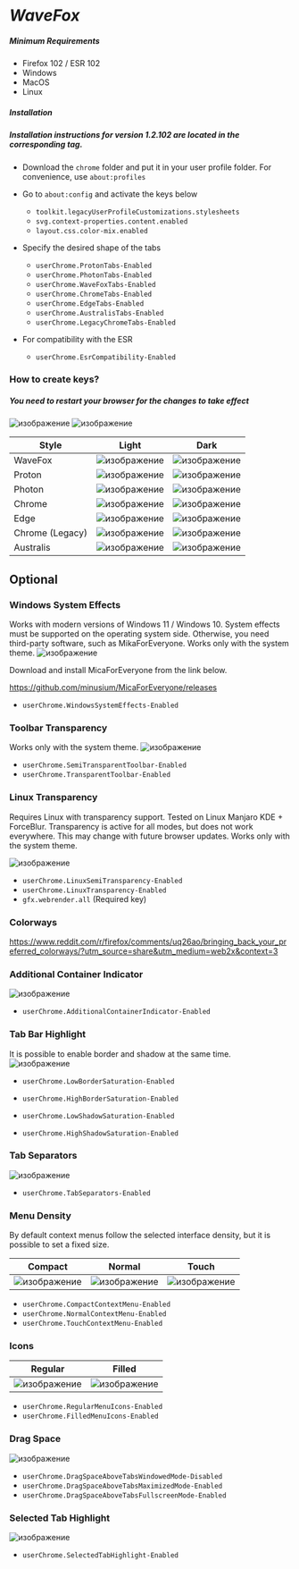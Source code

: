 # *WaveFox*

##### Minimum Requirements
- Firefox 102 / ESR 102
- Windows
- MacOS
- Linux

##### Installation

##### Installation instructions for version 1.2.102 are located in the corresponding tag.

- Download the `chrome` folder and put it in your user profile folder. For convenience, use `about:profiles`
- Go to `about:config` and activate the keys below

  - `toolkit.legacyUserProfileCustomizations.stylesheets`
  - `svg.context-properties.content.enabled`
  - `layout.css.color-mix.enabled`

- Specify the desired shape of the tabs

  - `userChrome.ProtonTabs-Enabled`
  - `userChrome.PhotonTabs-Enabled`
  - `userChrome.WaveFoxTabs-Enabled`
  - `userChrome.ChromeTabs-Enabled`
  - `userChrome.EdgeTabs-Enabled`
  - `userChrome.AustralisTabs-Enabled`
  - `userChrome.LegacyChromeTabs-Enabled`

- For compatibility with the ESR

  - `userChrome.EsrCompatibility-Enabled`

### How to create keys?
##### You need to restart your browser for the changes to take effect
![изображение](https://user-images.githubusercontent.com/85301851/151872252-87ff2a81-cb34-4bac-94fb-304f8f5210eb.png)
![изображение](https://user-images.githubusercontent.com/85301851/151872514-15bd77fd-929e-4d4d-a0e1-fa89385e0d0a.png)

| Style | Light | Dark |
|-------|-------|------|
| WaveFox | ![изображение](https://user-images.githubusercontent.com/85301851/151183317-12228b83-7e4d-4daf-b7ae-ee333c94aa54.png) | ![изображение](https://user-images.githubusercontent.com/85301851/151183202-e4e183b3-80f3-4aa6-a95b-e40c1ca91a61.png) |
| Proton | ![изображение](https://user-images.githubusercontent.com/85301851/151183646-82878986-78d9-43df-956e-21380f7d04e5.png) | ![изображение](https://user-images.githubusercontent.com/85301851/151183808-76a9aeff-34df-46f8-8f15-a120058580ee.png) |
| Photon | ![изображение](https://user-images.githubusercontent.com/85301851/151182545-934db216-a15b-449d-b6f8-3f0c8a5f9bc9.png) | ![изображение](https://user-images.githubusercontent.com/85301851/151182383-1b1a1833-d5b8-4b7c-8476-a193bdb7c015.png) |
| Chrome | ![изображение](https://user-images.githubusercontent.com/85301851/151187719-5e64c2f0-d01c-4248-b80e-c275b4e89677.png) | ![изображение](https://user-images.githubusercontent.com/85301851/151187617-1b4f5d55-0bc6-4a0a-a284-822deaeb8a8c.png) |
| Edge | ![изображение](https://user-images.githubusercontent.com/85301851/151188052-dd550152-e7e7-4ad6-9df2-4b4bc8fa41cf.png) | ![изображение](https://user-images.githubusercontent.com/85301851/151188156-a80e9e38-5e5f-440e-9864-6958e10b736d.png) |
| Chrome (Legacy) | ![изображение](https://user-images.githubusercontent.com/85301851/151188819-8ac900d2-f126-4302-8824-f507a80e5f1b.png) | ![изображение](https://user-images.githubusercontent.com/85301851/151188707-3ed5a636-e3d2-456b-9fa7-f7e5f8991b27.png) |
| Australis | ![изображение](https://user-images.githubusercontent.com/85301851/151189110-5de939b8-f6d4-4a40-930b-f15c07254be5.png) | ![изображение](https://user-images.githubusercontent.com/85301851/151189212-52918558-9969-4127-bc6d-30ab70b73949.png) |

## Optional

### Windows System Effects
Works with modern versions of Windows 11 / Windows 10. System effects must be supported on the operating system side. Otherwise, you need third-party software, such as MikaForEveryone. Works only with the system theme.
![изображение](https://user-images.githubusercontent.com/85301851/160720915-a055134a-357c-44cc-a638-8dd56e869111.png)

Download and install MicaForEveryone from the link below.

https://github.com/minusium/MicaForEveryone/releases

- `userChrome.WindowsSystemEffects-Enabled`

### Toolbar Transparency
Works only with the system theme.
![изображение](https://user-images.githubusercontent.com/85301851/165526704-4f7486c4-f330-4c86-a25d-6ed8ab2affe4.png)

- `userChrome.SemiTransparentToolbar-Enabled`
- `userChrome.TransparentToolbar-Enabled`

### Linux Transparency
Requires Linux with transparency support. Tested on Linux Manjaro KDE + ForceBlur. Transparency is active for all modes, but does not work everywhere. This may change with future browser updates. Works only with the system theme.

![изображение](https://user-images.githubusercontent.com/85301851/173119832-e82bc2f7-eda7-4167-9dcd-ccca50383816.png)

- `userChrome.LinuxSemiTransparency-Enabled`
- `userChrome.LinuxTransparency-Enabled`
- `gfx.webrender.all` (Required key)

### Colorways
https://www.reddit.com/r/firefox/comments/uq26ao/bringing_back_your_preferred_colorways/?utm_source=share&utm_medium=web2x&context=3

### Additional Container Indicator
![изображение](https://user-images.githubusercontent.com/85301851/161597087-fc818bc5-c60e-48a9-8eb9-1bcafc030607.png)

- `userChrome.AdditionalContainerIndicator-Enabled`

### Tab Bar Highlight
It is possible to enable border and shadow at the same time.
![изображение](https://user-images.githubusercontent.com/85301851/152011749-4d5619b3-0fd8-40f9-a3dc-96be31839971.png)

- `userChrome.LowBorderSaturation-Enabled`
- `userChrome.HighBorderSaturation-Enabled`

- `userChrome.LowShadowSaturation-Enabled`
- `userChrome.HighShadowSaturation-Enabled`

### Tab Separators
![изображение](https://user-images.githubusercontent.com/85301851/152351312-f6ad4578-e7d5-40b7-8b2d-49388a750f54.png)

- `userChrome.TabSeparators-Enabled`

### Menu Density
By default context menus follow the selected interface density, but it is possible to set a fixed size.

| Compact | Normal | Touch |
|---------|--------|-------|
| ![изображение](https://user-images.githubusercontent.com/85301851/152645825-7d351e3e-b938-4fa1-a460-1f699ed1c3c6.png) | ![изображение](https://user-images.githubusercontent.com/85301851/152645878-d917e841-837a-4a11-8fc1-ce0fc2262aef.png) | ![изображение](https://user-images.githubusercontent.com/85301851/152645915-833c1b22-e320-445f-817e-408ea26f7605.png) |

- `userChrome.CompactContextMenu-Enabled`
- `userChrome.NormalContextMenu-Enabled`
- `userChrome.TouchContextMenu-Enabled`

### Icons

| Regular | Filled |
|---------|--------|
| ![изображение](https://user-images.githubusercontent.com/85301851/151192118-0cbdb5a7-a77f-4275-8841-2ac321657c86.png) | ![изображение](https://user-images.githubusercontent.com/85301851/151192708-5ae7691c-ce07-49d8-b4fb-fc58692b63fe.png) |

- `userChrome.RegularMenuIcons-Enabled`
- `userChrome.FilledMenuIcons-Enabled`

### Drag Space
![изображение](https://user-images.githubusercontent.com/85301851/152680229-43547df0-1d2c-4384-b024-950e7aa56ca6.png)

- `userChrome.DragSpaceAboveTabsWindowedMode-Disabled`
- `userChrome.DragSpaceAboveTabsMaximizedMode-Enabled`
- `userChrome.DragSpaceAboveTabsFullscreenMode-Enabled`

### Selected Tab Highlight
![изображение](https://user-images.githubusercontent.com/85301851/170877154-44db11c2-02ce-4aab-821e-c3cc68f26a2d.png)

- `userChrome.SelectedTabHighlight-Enabled`
